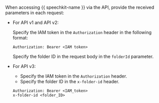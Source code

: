 When accessing {{ speechkit-name }} via the API, provide the received parameters in each request:

* For API v1 and API v2:

   Specify the IAM token in the `Authorization` header in the following format:

   ```
   Authorization: Bearer <IAM token>
   ```

   Specify the folder ID in the request body in the `folderId` parameter.

* For API v3:

   * Specify the IAM token in the `Authorization` header.
   * Specify the folder ID in the `x-folder-id` header.

   ```
   Authorization: Bearer <IAM_token>
   x-folder-id <folder_ID>
   ```
